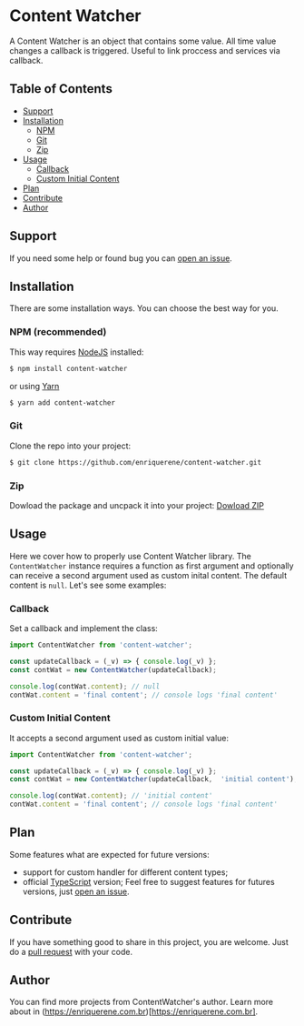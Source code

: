 # Content Watcher
A Content Watcher is an object that contains some value. All time value changes a callback is triggered. Useful to link proccess and services via callback.

## Table of Contents
- [Support](#support)
- [Installation](#installation)
	+ [NPM](#npm)
	+ [Git](#git)
	+ [Zip](#zip)
- [Usage](#usage)
	+ [Callback](#callback)
	+ [Custom Initial Content](custom-initial-content)
- [Plan](#plan)
- [Contribute](#contribute)
- [Author](#author)

## <a name="support"></a> Support
If you need some help or found bug you can [open an issue](/issues/new/choose).

## <a name="installation"></a> Installation
There are some installation ways. You can choose the best way for you.

### <a name="npm"></a> NPM (recommended)
This way requires [NodeJS](https://nodejs.org/) installed:
```bash
$ npm install content-watcher
```
or using [Yarn](https://yarnpkg.com/)
```bash
$ yarn add content-watcher
```

### <a name="git"></a> Git
Clone the repo into your project:
```bash
$ git clone https://github.com/enriquerene/content-watcher.git
```

### <a name="zip"></a> Zip
Dowload the package and uncpack it into your project:
[Dowload ZIP](https://github.com/enriquerene/content-watcher/archive/main.zip)

## <a name="usage"></a> Usage
Here we cover how to properly use Content Watcher library. The `ContentWatcher` instance requires a function as first argument and optionally can receive a second argument used as custom inital content. The default content is `null`. Let's see some examples:

### <a name="callback"></a> Callback
Set a callback and implement the class:
```javascript
import ContentWatcher from 'content-watcher';

const updateCallback = (_v) => { console.log(_v) };
const contWat = new ContentWatcher(updateCallback);

console.log(contWat.content); // null
contWat.content = 'final content'; // console logs 'final content'
```

### <a name="custom-initial-content"></a> Custom Initial Content
It accepts a second argument used as custom initial value:
```javascript
import ContentWatcher from 'content-watcher';

const updateCallback = (_v) => { console.log(_v) };
const contWat = new ContentWatcher(updateCallback,  'initial content');

console.log(contWat.content); // 'initial content'
contWat.content = 'final content'; // console logs 'final content'
```

## <a name="plan"></a> Plan
Some features what are expected for future versions:
- support for custom handler for different content types;
- official [TypeScript](https://www.typescriptlang.org/) version;
Feel free to suggest features for futures versions, just [open an issue](/issues/new/choose).

## <a name="contribute"></a> Contribute
If you have something good to share in this project, you are welcome. Just do a [pull request](/pulls) with your code.

## <a name="author"></a> Author
You can find more projects from ContentWatcher's author. Learn more about in (https://enriquerene.com.br)[https://enriquerene.com.br].

